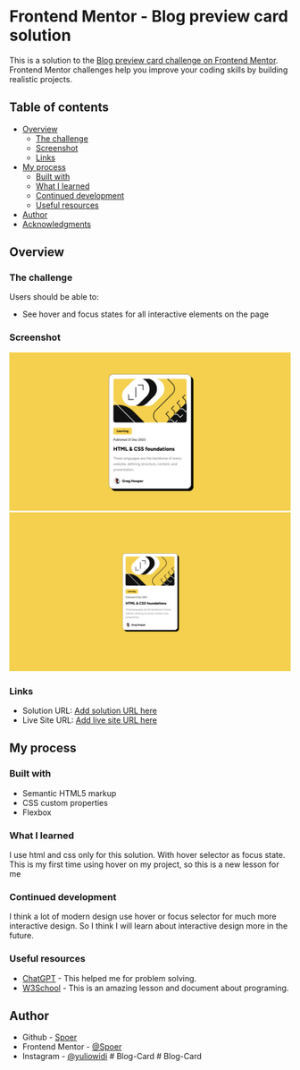 # Frontend Mentor - Blog preview card solution

This is a solution to the [Blog preview card challenge on Frontend Mentor](https://www.frontendmentor.io/challenges/blog-preview-card-ckPaj01IcS). Frontend Mentor challenges help you improve your coding skills by building realistic projects. 

## Table of contents

- [Overview](#overview)
  - [The challenge](#the-challenge)
  - [Screenshot](#screenshot)
  - [Links](#links)
- [My process](#my-process)
  - [Built with](#built-with)
  - [What I learned](#what-i-learned)
  - [Continued development](#continued-development)
  - [Useful resources](#useful-resources)
- [Author](#author)
- [Acknowledgments](#acknowledgments)

## Overview

### The challenge

Users should be able to:

- See hover and focus states for all interactive elements on the page

### Screenshot

![](./design/Blog-Card-Desktop-Version.png)
![](./design/Blog-Card-Mobile-Version.png)

### Links

- Solution URL: [Add solution URL here](https://your-solution-url.com)
- Live Site URL: [Add live site URL here](https://your-live-site-url.com)

## My process

### Built with

- Semantic HTML5 markup
- CSS custom properties
- Flexbox

### What I learned

I use html and css only for this solution. With hover selector as focus state. This is my first time using hover on my project, so this is a new lesson for me

### Continued development

I think a lot of modern design use hover or focus selector for much more interactive design. So I think I will learn about interactive design more in the future.

### Useful resources

- [ChatGPT](https://chatgpt.com/) - This helped me for problem solving.
- [W3School](https://www.w3schools.com/) - This is an amazing lesson and document about programing.

## Author

- Github - [Spoer](https://github.com/Spoer)
- Frontend Mentor - [@Spoer](https://www.frontendmentor.io/profile/Spoer)
- Instagram - [@yuliowidi](https://www.instagram.com/yuliowidi)
#   B l o g - C a r d 
 
 #   B l o g - C a r d 
 
 